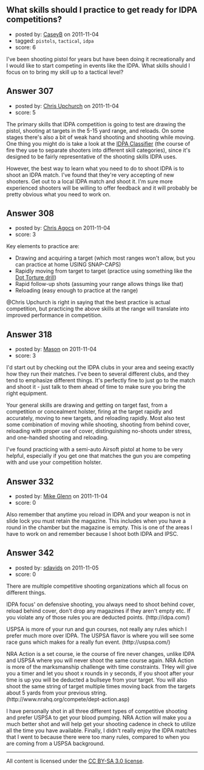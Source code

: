 ## What skills should I practice to get ready for IDPA competitions?

- posted by: [CaseyB](https://stackexchange.com/users/-1/46-caseyb) on 2011-11-04
- tagged: `pistols`, `tactical`, `idpa`
- score: 6

<p>I've been shooting pistol for years but have been doing it recreationally and I would like to start competing in events like the IDPA.  What skills should I focus on to bring my skill up to a tactical level?</p>



## Answer 307

- posted by: [Chris Upchurch](https://stackexchange.com/users/-1/79-chris-upchurch) on 2011-11-04
- score: 5

<p>The primary skills that IDPA competition is going to test are drawing the pistol, shooting at targets in the 5-15 yard range, and reloads.  On some stages there's also a bit of weak hand shooting and shooting while moving.  One thing you might do is take a look at the <a href="http://www.idpa.com/classify1.asp" rel="nofollow">IDPA Classifier</a> (the course of fire they use to separate shooters into different skill categories), since it's designed to be fairly representative of the shooting skills IDPA uses.</p>

<p>However, the best way to learn what you need to do to shoot IDPA is to shoot an IDPA match.  I've found that they're very accepting of new shooters.  Get out to a local IDPA match and shoot it.  I'm sure more experienced shooters will be willing to offer feedback and it will probably be pretty obvious what you need to work on.</p>



## Answer 308

- posted by: [Chris Agocs](https://stackexchange.com/users/-1/12-chris-agocs) on 2011-11-04
- score: 3

<p>Key elements to practice are:</p>

<ul>
<li>Drawing and acquiring a target (which most ranges won't allow, but you can practice at home USING SNAP-CAPS)</li>
<li>Rapidly moving from target to target (practice using something like the <a href="http://pistol-training.com/drills/dot-torture" rel="nofollow">Dot Torture drill</a>)</li>
<li>Rapid follow-up shots (assuming your range allows things like that)</li>
<li>Reloading (easy enough to practice at the range)</li>
</ul>

<p>@Chris Upchurch is right in saying that the best practice is actual competition, but practicing the above skills at the range will translate into improved performance in competition.</p>



## Answer 318

- posted by: [Mason](https://stackexchange.com/users/-1/19-mason) on 2011-11-04
- score: 3

<p>I'd start out by checking out the IDPA clubs in your area and seeing exactly how they run their matches. I've been to several different clubs, and they tend to emphasize different things. It's perfectly fine to just go to the match and shoot it - just talk to them ahead of time to make sure you bring the right equipment.</p>

<p>Your general skills are drawing and getting on target fast, from a competition or concealment holster, firing at the target rapidly and accurately, moving to new targets, and reloading rapidly. Most also test some combination of moving while shooting, shooting from behind cover, reloading with proper use of cover, distinguishing no-shoots under stress, and one-handed shooting and reloading.</p>

<p>I've found practicing with a semi-auto Airsoft pistol at home to be very helpful, especially if you get one that matches the gun you are competing with and use your competition holster.</p>



## Answer 332

- posted by: [Mike Glenn](https://stackexchange.com/users/-1/54-mike-glenn) on 2011-11-04
- score: 0

<p>Also remember that anytime you reload in IDPA and your weapon is not in slide lock you must retain the magazine. This includes when you have a round in the chamber but the magazine is empty. This is one of the areas I have to work on and remember because I shoot both IDPA and IPSC.</p>



## Answer 342

- posted by: [sdavids](https://stackexchange.com/users/-1/150-sdavids) on 2011-11-05
- score: 0

<p>There are multiple competitive shooting organizations which all focus on different things.</p>

<p>IDPA focus' on defensive shooting, you always need to shoot behind cover, reload behind cover, don't drop any magazines if they aren't empty etc. If you violate any of those rules you are deducted points. (http://idpa.com/)</p>

<p>USPSA is more of your run and gun courses, not really any rules which I prefer much more over IDPA. The USPSA flavor is where you will see some race guns which makes for a really fun event. (http://uspsa.com/)</p>

<p>NRA Action is a set course, ie the course of fire never changes, unlike IDPA and USPSA where you will never shoot the same course again. NRA Action is more of the marksmanship challenge with time constraints. THey will give you a timer and let you shoot x rounds in y seconds, if you shoot after your time is up you will be deducted a bullseye from your target. You will also shoot the same string of target multiple times moving back from the targets about 5 yards from your previous string. (http://www.nrahq.org/compete/dept-action.asp)</p>

<p>I have personally shot in all three different types of competitive shooting and prefer USPSA to get your blood pumping. NRA Action will make you a much better shot and will help get your shooting cadence in check to utilize all the time you have available. Finally, I didn't really enjoy the IDPA matches that I went to because there were too many rules, compared to when you are coming from a USPSA background.</p>




---

All content is licensed under the [CC BY-SA 3.0 license](https://creativecommons.org/licenses/by-sa/3.0/).
